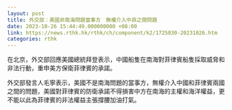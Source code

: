 ```yaml
---
layout: post
title: 外交部：美國非南海問題當事方　無權介入中菲之間問題
date: 2023-10-26 15:44:49.000000000 +08:00
link: https://news.rthk.hk/rthk/ch/component/k2/1725030-20231026.htm
categories: rthk
---
```


在北京，外交部回應美國總統拜登表示，中國船隻在南海對菲律賓船隻採取威脅和非法行動，重申美方保衛菲律賓的承諾。

外交部發言人毛寧表示，美國不是南海問題的當事方，無權介入中國和菲律賓兩國之間的問題，美國對菲律賓的防衛承諾不得損害中方在南海的主權和海洋權益，更不能以此為菲律賓的非法權益主張撐腰加油打氣。
